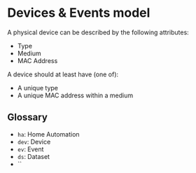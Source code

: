 # Devices & Events model

A physical device can be described by the following attributes:
- Type
- Medium
- MAC Address

A device should at least have (one of):
- A unique type
- A unique MAC address within a medium

## Glossary

- `ha`: Home Automation
- `dev`: Device
- `ev`: Event
- `ds`: Dataset
- ``